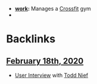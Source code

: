 - **[work](<work.md>):** Manages a [Crossfit](<Crossfit.md>) gym
- 

# Backlinks
## [February 18th, 2020](<February 18th, 2020.md>)
- [User Interview](<User Interview.md>) with [Todd Nief](<Todd Nief.md>)

